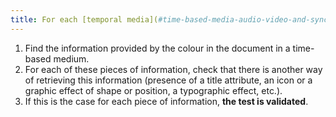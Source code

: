 ```yaml
---
title: For each [temporal media](#time-based-media-audio-video-and-synchronised) [conveying information](#image-conveying-information-provided-by-colour), the [information](#information-provided-by-colour) must not be provided by colour alone. Is this rule respected?
---
```


1. Find the information provided by the colour in the document in a time-based medium.
2. For each of these pieces of information, check that there is another way of retrieving this information (presence of a title attribute, an icon or a graphic effect of shape or position, a typographic effect, etc.).
3. If this is the case for each piece of information, **the test is validated**.
